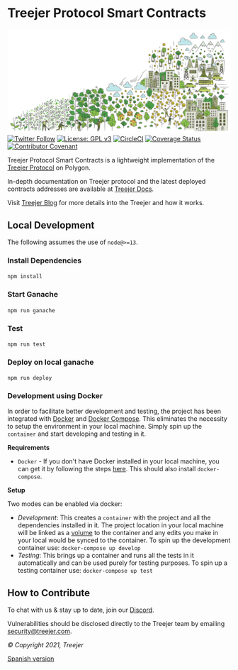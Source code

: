 # Treejer Protocol Smart Contracts

![Background Image](./assets/treejerStory.png)
[![Twitter Follow](https://img.shields.io/twitter/follow/TreejerTalks?label=Follow)](https://twitter.com/TreejerTalks)
[![License: GPL v3](https://img.shields.io/badge/License-GPLv3-blue.svg)](https://www.gnu.org/licenses/gpl-3.0)
[![CircleCI](https://circleci.com/gh/treejer/contract/tree/main.svg?style=shield)](https://app.circleci.com/pipelines/github/treejer/contract?branch=main&filter=all)
[![Coverage Status](https://coveralls.io/repos/github/treejer/contract/badge.svg?branch=main)](https://coveralls.io/github/treejer/contract?branch=main)
[![Contributor Covenant](https://img.shields.io/badge/Contributor%20Covenant-2.1-4baaaa.svg)](https://docs.treejer.com/project-charter#da-contributor-covenant-code-of-conduct)

Treejer Protocol Smart Contracts is a lightweight implementation of the [Treejer Protocol](treejer.com) on Polygon.

In-depth documentation on Treejer protocol and the latest deployed contracts addresses are available at [Treejer Docs](https://docs.treejer.com/smart-contracts).

Visit [Treejer Blog](http://blog.treejer.com) for more details into the Treejer and how it works.

## Local Development

The following assumes the use of `node@>=13`.

### Install Dependencies

`npm install`

### Start Ganache

`npm run ganache`

### Test

`npm run test`

### Deploy on local ganache

`npm run deploy`

### Development using Docker

In order to facilitate better development and testing, the project has been integrated with [Docker](https://www.docker.com/) and [Docker Compose](https://docs.docker.com/compose/). This eliminates the necessity to setup the environment in your local machine. Simply spin up the `container` and start developing and testing in it.

**Requirements**
- `Docker` - If you don't have Docker installed in your local machine, you can get it by following the steps [here](https://docs.docker.com/get-docker/). This should also install `docker-compose`.

**Setup**

Two modes can be enabled via docker:
- _Development_: This creates a `container` with the project and all the dependencies installed in it. The project location in your local machine will be linked as a [volume](https://docs.docker.com/storage/volumes/) to the container and any edits you make in your local would be synced to the container. To spin up the development container use: `docker-compose up develop`
- _Testing_: This brings up a container and runs all the tests in it automatically and can be used purely for testing purposes. To spin up a testing container use: `docker-compose up test`

## How to Contribute

To chat with us & stay up to date, join our [Discord](https://discord.gg/8WuVd2ERC2).

Vulnerabilities should be disclosed directly to the Treejer team by emailing security@treejer.com.

_© Copyright 2021, Treejer_

[Spanish version](./translations/README-es.md)
